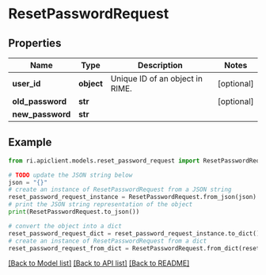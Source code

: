 # ResetPasswordRequest


## Properties

Name | Type | Description | Notes
------------ | ------------- | ------------- | -------------
**user_id** | **object** | Unique ID of an object in RIME. | [optional] 
**old_password** | **str** |  | [optional] 
**new_password** | **str** |  | 

## Example

```python
from ri.apiclient.models.reset_password_request import ResetPasswordRequest

# TODO update the JSON string below
json = "{}"
# create an instance of ResetPasswordRequest from a JSON string
reset_password_request_instance = ResetPasswordRequest.from_json(json)
# print the JSON string representation of the object
print(ResetPasswordRequest.to_json())

# convert the object into a dict
reset_password_request_dict = reset_password_request_instance.to_dict()
# create an instance of ResetPasswordRequest from a dict
reset_password_request_from_dict = ResetPasswordRequest.from_dict(reset_password_request_dict)
```
[[Back to Model list]](../README.md#documentation-for-models) [[Back to API list]](../README.md#documentation-for-api-endpoints) [[Back to README]](../README.md)

